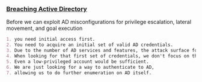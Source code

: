 
### <u>Breaching Active Directory</u>

Before we can exploit AD misconfigurations for privilege escalation, lateral movement, and goal execution

```markdown
1. you need initial access first.
2. You need to acquire an initial set of valid AD credentials.
3. Due to the number of AD services and features, the attack surface for gaining an initial set of AD credentials is usually significant.
4. When looking for that first set of credentials, we don't focus on the permissions associated with the account; thus,
5. Even a low-privileged account would be sufficient.
6. We are just looking for a way to authenticate to AD,
7. allowing us to do further enumeration on AD itself.
```

